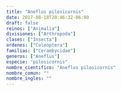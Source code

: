 ```yaml
---
title: "Aneflus pilosicornis"
date: 2017-08-18T20:46:32-06:00
draft: false
reinos: ["Animalia"]
divisiones: ["Arthropoda"]
clases: ["Insecta"]
ordenes: ["Coleoptera"]
familias: ["Cerambycidae"]
generos: ["Aneflus"]
especie: "pilosicornis"
nombre_cientifico: "Aneflus pilosicornis"
nombre_comun: ""
nombre_ingles: ""
---
```

